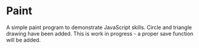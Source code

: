 # Paint
A simple paint program to demonstrate JavaScript skills.  Circle and triangle drawing have been added.
This is work in progress - a proper save function will be added.
